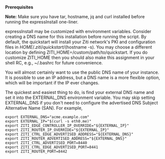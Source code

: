 **Prerequisites**

**Note:** Make sure you have tar, hostname, jq and curl installed before running the expressInstall one-liner.

expressInstall may be customized with environment variables. Consider creating a DNS name for this installation before running the script. By default, the quickstart will install your Ziti network's PKI and configuration files in ${HOME}/.ziti/quickstart/$(hostname -s). You may choose a different location by defining ZITI_HOME=/custom/path/to/quickstart. If you do customize ZITI_HOME then you should also make this assignment in your shell RC, e.g., ~/.bashrc for future convenience.

You will almost certainly want to use the public DNS name of your instance. It is possible to use an IP address, but a DNS name is a more flexible option, which will be important if the IP ever changes.

The quickest and easiest thing to do, is find your external DNS name and set it into the EXTERNAL_DNS environment variable. You may skip setting EXTERNAL_DNS if you don't need to configure the advertised DNS Subject Alternative Name (SAN). For example,

```
export EXTERNAL_DNS="acme.example.com"
export EXTERNAL_IP="$(curl -s eth0.me)"       
export ZITI_EDGE_CONTROLLER_IP_OVERRIDE="${EXTERNAL_IP}"
export ZITI_ROUTER_IP_OVERRIDE="${EXTERNAL_IP}"
export ZITI_CTRL_EDGE_ADVERTISED_ADDRESS="${EXTERNAL_DNS}"
export ZITI_ROUTER_ADVERTISED_ADDRESS="${EXTERNAL_DNS}"
export ZITI_CTRL_ADVERTISED_PORT=8440
export ZITI_CTRL_EDGE_ADVERTISED_PORT=8441
export ZITI_ROUTER_PORT=8442
```